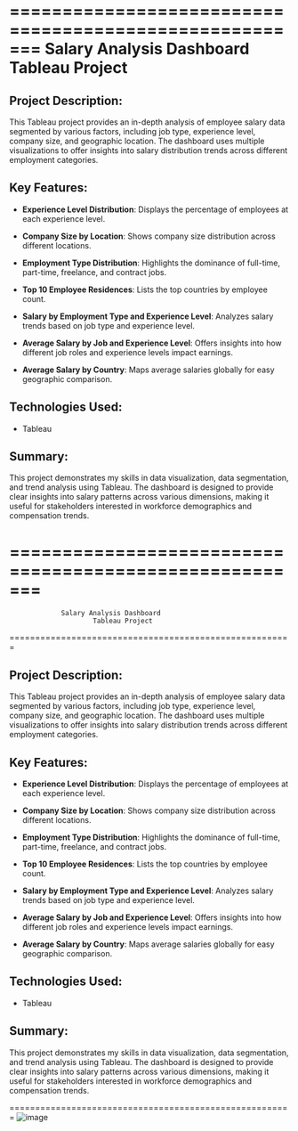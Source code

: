 =======================================================
                 Salary Analysis Dashboard
                         Tableau Project
=======================================================

Project Description:
---------------------
This Tableau project provides an in-depth analysis of employee 
salary data segmented by various factors, including job type, 
experience level, company size, and geographic location. The 
dashboard uses multiple visualizations to offer insights into 
salary distribution trends across different employment categories.

Key Features:
-------------
- **Experience Level Distribution**: 
  Displays the percentage of employees at each experience level.
  
- **Company Size by Location**: 
  Shows company size distribution across different locations.
  
- **Employment Type Distribution**: 
  Highlights the dominance of full-time, part-time, freelance, 
  and contract jobs.
  
- **Top 10 Employee Residences**: 
  Lists the top countries by employee count.
  
- **Salary by Employment Type and Experience Level**: 
  Analyzes salary trends based on job type and experience level.
  
- **Average Salary by Job and Experience Level**: 
  Offers insights into how different job roles and experience 
  levels impact earnings.
  
- **Average Salary by Country**: 
  Maps average salaries globally for easy geographic comparison.

Technologies Used:
------------------
- Tableau

Summary:
--------
This project demonstrates my skills in data visualization, data 
segmentation, and trend analysis using Tableau. The dashboard is 
designed to provide clear insights into salary patterns across 
various dimensions, making it useful for stakeholders interested 
in workforce demographics and compensation trends.

=======================================================
=======================================================
                 Salary Analysis Dashboard
                         Tableau Project
=======================================================

Project Description:
---------------------
This Tableau project provides an in-depth analysis of employee 
salary data segmented by various factors, including job type, 
experience level, company size, and geographic location. The 
dashboard uses multiple visualizations to offer insights into 
salary distribution trends across different employment categories.

Key Features:
-------------
- **Experience Level Distribution**: 
  Displays the percentage of employees at each experience level.
  
- **Company Size by Location**: 
  Shows company size distribution across different locations.
  
- **Employment Type Distribution**: 
  Highlights the dominance of full-time, part-time, freelance, 
  and contract jobs.
  
- **Top 10 Employee Residences**: 
  Lists the top countries by employee count.
  
- **Salary by Employment Type and Experience Level**: 
  Analyzes salary trends based on job type and experience level.
  
- **Average Salary by Job and Experience Level**: 
  Offers insights into how different job roles and experience 
  levels impact earnings.
  
- **Average Salary by Country**: 
  Maps average salaries globally for easy geographic comparison.

Technologies Used:
------------------
- Tableau

Summary:
--------
This project demonstrates my skills in data visualization, data 
segmentation, and trend analysis using Tableau. The dashboard is 
designed to provide clear insights into salary patterns across 
various dimensions, making it useful for stakeholders interested 
in workforce demographics and compensation trends.

=======================================================
![image](https://github.com/user-attachments/assets/4d7788aa-286e-4bee-bc6d-4668cd7d661f)
